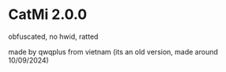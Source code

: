# CatMi 2.0.0

obfuscated, no hwid, ratted

made by qwqplus from vietnam (its an old version, made around 10/09/2024)
